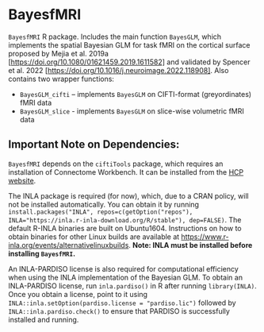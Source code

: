 # BayesfMRI

`BayesfMRI` R package. Includes the main function `BayesGLM`, which implements the spatial Bayesian GLM for task fMRI on the cortical surface proposed by Mejia et al. 2019a [https://doi.org/10.1080/01621459.2019.1611582] and validated by Spencer et al. 2022 [https://doi.org/10.1016/j.neuroimage.2022.118908].  Also contains two wrapper functions:

* `BayesGLM_cifti` – implements `BayesGLM` on CIFTI-format (greyordinates) fMRI data
* `BayesGLM_slice` - implements `BayesGLM` on slice-wise volumetric fMRI data

## Important Note on Dependencies:

`BayesfMRI` depends on the `ciftiTools` package, which requires an installation of Connectome Workbench.  It can be installed from the [HCP website](https://www.humanconnectome.org/software/get-connectome-workbench).

The INLA package is required (for now), which, due to a CRAN policy, will not be installed automatically. You can obtain it by running `install.packages("INLA", repos=c(getOption("repos"), INLA="https://inla.r-inla-download.org/R/stable"), dep=FALSE)`.  The default R-INLA binaries are built on Ubuntu1604. Instructions on how to obtain binaries for other Linux builds are available at https://www.r-inla.org/events/alternativelinuxbuilds.  **Note: INLA must be installed before installing `BayesfMRI`.**

An INLA-PARDISO license is also required for computational efficiency when using the INLA implementation of the Bayesian GLM. To obtain an INLA-PARDISO license, run `inla.pardiso()` in R after running `library(INLA)`. Once you obtain a license, point to it using `INLA::inla.setOption(pardiso.license = "pardiso.lic")` followed by `INLA::inla.pardiso.check()` to ensure that PARDISO is successfully installed and running.
